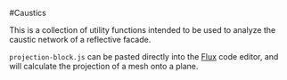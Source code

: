 #Caustics

This is a collection of utility functions intended to be used to analyze the caustic network of a reflective facade.

`projection-block.js` can be pasted directly into the [Flux](flux.io) code editor, and will calculate the projection of a mesh onto a plane.

